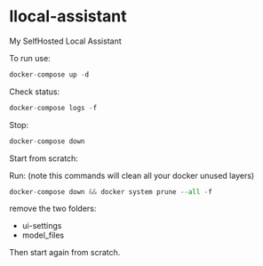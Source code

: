 # llocal-assistant
My SelfHosted Local Assistant

To run use: 

``` python
docker-compose up -d
```

Check status:

``` python
docker-compose logs -f 
```

Stop:

``` python
docker-compose down
```

Start from scratch:

Run: (note this commands will clean all your docker unused layers)

``` python
docker-compose down && docker system prune --all -f 
```

remove the two folders:

- ui-settings
- model_files

Then start again from scratch.
